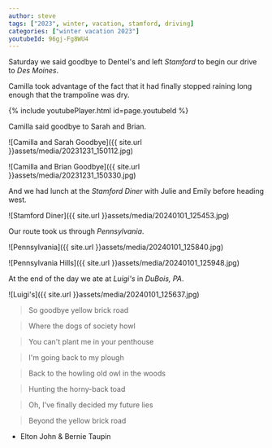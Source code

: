```yaml
---
author: steve
tags: ["2023", winter, vacation, stamford, driving]
categories: ["winter vacation 2023"]
youtubeId: 96gj-Fg8WU4
---
```

Saturday we said goodbye to Dentel's and left *Stamford* to begin our drive to *Des Moines*.  

Camilla took advantage of the fact that it had finally stopped raining long enough that the trampoline was dry.  

{% include youtubePlayer.html id=page.youtubeId %}

Camilla said goodbye to Sarah and Brian.  

![Camilla and Sarah Goodbye]({{ site.url }}assets/media/20231231_150112.jpg)  

![Camilla and Brian Goodbye]({{ site.url }}assets/media/20231231_150330.jpg)  

And we had lunch at the *Stamford Diner* with Julie and Emily before heading west.  

![Stamford Diner]({{ site.url }}assets/media/20240101_125453.jpg)  

Our route took us through *Pennsylvania*.  

![Pennsylvania]({{ site.url }}assets/media/20240101_125840.jpg)  

![Pennsylvania Hills]({{ site.url }}assets/media/20240101_125948.jpg)  

At the end of the day we ate at *Luigi's* in *DuBois, PA*.  

![Luigi's]({{ site.url }}assets/media/20240101_125637.jpg)  

> So goodbye yellow brick road

> Where the dogs of society howl

> You can't plant me in your penthouse

> I'm going back to my plough

> Back to the howling old owl in the woods

> Hunting the horny-back toad

> Oh, I've finally decided my future lies

> Beyond the yellow brick road


- Elton John & Bernie Taupin  
